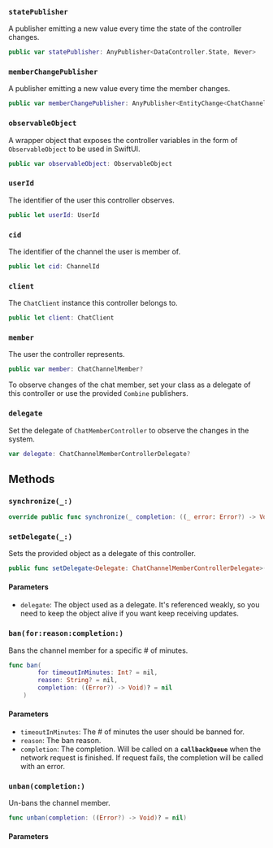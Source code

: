 
### `statePublisher`

A publisher emitting a new value every time the state of the controller changes.

``` swift
public var statePublisher: AnyPublisher<DataController.State, Never> 
```

### `memberChangePublisher`

A publisher emitting a new value every time the member changes.

``` swift
public var memberChangePublisher: AnyPublisher<EntityChange<ChatChannelMember>, Never> 
```

### `observableObject`

A wrapper object that exposes the controller variables in the form of `ObservableObject` to be used in SwiftUI.

``` swift
public var observableObject: ObservableObject 
```

### `userId`

The identifier of the user this controller observes.

``` swift
public let userId: UserId
```

### `cid`

The identifier of the channel the user is member of.

``` swift
public let cid: ChannelId
```

### `client`

The `ChatClient` instance this controller belongs to.

``` swift
public let client: ChatClient
```

### `member`

The user the controller represents.

``` swift
public var member: ChatChannelMember? 
```

To observe changes of the chat member, set your class as a delegate of this controller or use the provided
`Combine` publishers.

### `delegate`

Set the delegate of `ChatMemberController` to observe the changes in the system.

``` swift
var delegate: ChatChannelMemberControllerDelegate? 
```

## Methods

### `synchronize(_:)`

``` swift
override public func synchronize(_ completion: ((_ error: Error?) -> Void)? = nil) 
```

### `setDelegate(_:)`

Sets the provided object as a delegate of this controller.

``` swift
public func setDelegate<Delegate: ChatChannelMemberControllerDelegate>(_ delegate: Delegate) 
```

#### Parameters

  - `delegate`: The object used as a delegate. It's referenced weakly, so you need to keep the object alive if you want keep receiving updates.

### `ban(for:reason:completion:)`

Bans the channel member for a specific \# of minutes.

``` swift
func ban(
        for timeoutInMinutes: Int? = nil,
        reason: String? = nil,
        completion: ((Error?) -> Void)? = nil
    ) 
```

#### Parameters

  - `timeoutInMinutes`: The \# of minutes the user should be banned for.
  - `reason`: The ban reason.
  - `completion`: The completion. Will be called on a **`callbackQueue`** when the network request is finished. If request fails, the completion will be called with an error.

### `unban(completion:)`

Un-bans the channel member.

``` swift
func unban(completion: ((Error?) -> Void)? = nil) 
```

#### Parameters


